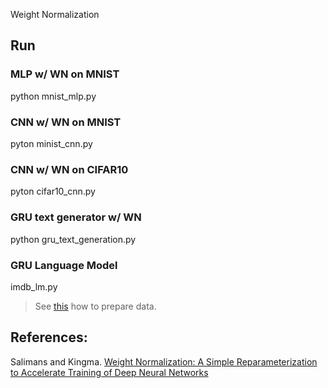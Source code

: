 Weight Normalization

## Run

### MLP w/ WN on MNIST
python mnist_mlp.py

### CNN w/ WN on MNIST
pyton minist_cnn.py

### CNN w/ WN on  CIFAR10
pyton cifar10_cnn.py

### GRU text generator  w/ WN
python gru_text_generation.py

### GRU Language Model
imdb_lm.py
> See [this](../gcnn/README.md) how to prepare data.

## References:
Salimans and Kingma. [Weight Normalization: A Simple Reparameterization to Accelerate Training of Deep Neural Networks](https://papers.nips.cc/paper/6114-weight-normalization-a-simple-reparameterization-to-accelerate-training-of-deep-neural-networks.pdf)
